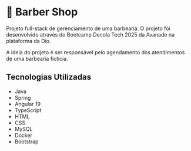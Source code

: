 # 💈 Barber Shop

Projeto full-stack de gerenciamento de uma barbearia. O projeto foi desenvolvido através do Bootcamp Decola Tech 2025 da Avanade na plataforma da Dio.

A ideia do projeto é ser responsável pelo agendamento dos atendimentos de uma barbearia fictícia.

## Tecnologias Utilizadas
- Java
- Spring
- Angular 19
- TypeScript
- HTML
- CSS
- MySQL
- Docker
- Bootstrap
